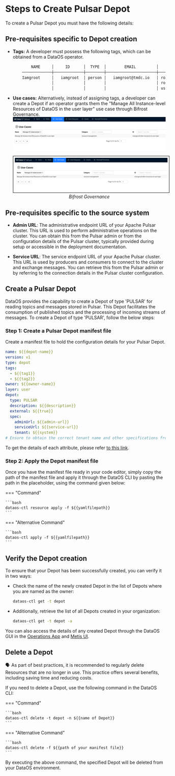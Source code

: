 # Steps to Create Pulsar Depot

To create a Pulsar Depot you must have the following details:

## Pre-requisites specific to Depot creation

- **Tags:** A developer must possess the following tags, which can be obtained from a DataOS operator.

    ```bash
            NAME     │     ID      │  TYPE  │        EMAIL         │              TAGS               
        ─────────────┼─────────────┼────────┼──────────────────────┼─────────────────────────────────
        Iamgroot     │   iamgroot  │ person │   iamgroot@tmdc.io   │ roles:id:data-dev,                            
                     │             │        │                      │ roles:id:user,                  
                     │             │        │                      │ users:id:iamgroot  
    ```

- **Use cases:** Alternatively, instead of assigning tags, a developer can create a Depot if an operator grants them the "Manage All Instance-level Resources of DataOS in the user layer" use case through Bifrost Governance.![](/usecase2.png)

    <center>
    <img src="/resources/depot/usecase2.png" alt="Bifrost Governance" style="width:60rem; border: 1px solid black; padding: 5px;" />
    <figcaption><i>Bifrost Governance</i></figcaption>
    </center>

## Pre-requisites specific to the source system

- **Admin URL**: The administrative endpoint URL of your Apache Pulsar cluster. This URL is used to perform administrative operations on the cluster. You can obtain this from the Pulsar admin or from the configuration details of the Pulsar cluster, typically provided during setup or accessible in the deployment documentation.

- **Service URL**: The service endpoint URL of your Apache Pulsar cluster. This URL is used by producers and consumers to connect to the cluster and exchange messages. You can retrieve this from the Pulsar admin or by referring to the connection details in the Pulsar cluster configuration.

## Create a Pulsar Depot

DataOS provides the capability to create a Depot of type 'PULSAR' for reading topics and messages stored in Pulsar. This Depot facilitates the consumption of published topics and the processing of incoming streams of messages. To create a Depot of type 'PULSAR', follow the below steps:

### **Step 1: Create a Pulsar Depot manifest file**

Create a manifest file to hold the configuration details for your Pulsar Depot.

```yaml 
name: ${{depot-name}}
version: v1
type: depot
tags:
  - ${{tag1}}
  - ${{tag2}}
owner: ${{owner-name}}
layer: user
depot:
  type: PULSAR       
  description: ${{description}}
  external: ${{true}}
  spec:              
    adminUrl: ${{admin-url}}
    serviceUrl: ${{service-url}}
    tenant: ${{system}}
# Ensure to obtain the correct tenant name and other specifications from your organization.
```

To get the details of each attribute, please refer [to this link](/resources/depot/configurations).
   


### **Step 2: Apply the Depot manifest file**

Once you have the manifest file ready in your code editor, simply copy the path of the manifest file and apply it through the DataOS CLI by pasting the path in the placeholder, using the command given below:


=== "Command"

    ```bash
    dataos-ctl resource apply -f ${{yamlfilepath}}
    ```

=== "Alternative Command"

    ```bash
    dataos-ctl apply -f ${{yamlfilepath}}
    ```



## Verify the Depot creation

To ensure that your Depot has been successfully created, you can verify it in two ways:

- Check the name of the newly created Depot in the list of Depots where you are named as the owner:

    ```bash
    dataos-ctl get -t depot
    ```

- Additionally, retrieve the list of all Depots created in your organization:

    ```bash
    dataos-ctl get -t depot -a
    ```

You can also access the details of any created Depot through the DataOS GUI in the [Operations App](https://dataos.info/interfaces/operations/) and [Metis UI](https://dataos.info/interfaces/metis/).

## Delete a Depot

<aside class="callout">
🗣️ As part of best practices, it is recommended to regularly delete Resources that are no longer in use. This practice offers several benefits, including saving time and reducing costs.
</aside>

If you need to delete a Depot, use the following command in the DataOS CLI:

=== "Command"

    ```bash
    dataos-ctl delete -t depot -n ${{name of Depot}}
    ```

=== "Alternative Command"

    ```bash
    dataos-ctl delete -f ${{path of your manifest file}}
    ```

By executing the above command, the specified Depot will be deleted from your DataOS environment.